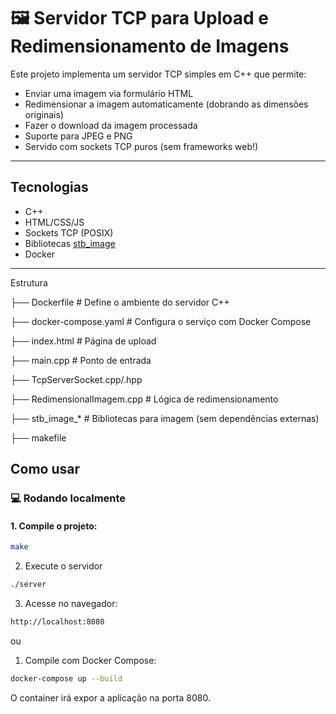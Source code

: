 # 🖼️ Servidor TCP para Upload e Redimensionamento de Imagens

Este projeto implementa um servidor TCP simples em C++ que permite:
- Enviar uma imagem via formulário HTML
- Redimensionar a imagem automaticamente (dobrando as dimensões originais)
- Fazer o download da imagem processada
- Suporte para JPEG e PNG
- Servido com sockets TCP puros (sem frameworks web!)

---

## Tecnologias

- C++
- HTML/CSS/JS
- Sockets TCP (POSIX)
- Bibliotecas [stb_image](https://github.com/nothings/stb)
- Docker

---
Estrutura

├── Dockerfile              # Define o ambiente do servidor C++

├── docker-compose.yaml     # Configura o serviço com Docker Compose

├── index.html              # Página de upload

├── main.cpp                # Ponto de entrada

├── TcpServerSocket.cpp/.hpp

├── RedimensionalImagem.cpp # Lógica de redimensionamento

├── stb_image_*             # Bibliotecas para imagem (sem dependências externas)

├── makefile

## Como usar

### 💻 Rodando localmente

#### 1. Compile o projeto:

```bash
make
```
2. Execute o servidor
```bash
./server
```
3. Acesse no navegador:
```bash
http://localhost:8080
```
ou 
1. Compile com Docker Compose:
```bash
docker-compose up --build
```
O container irá expor a aplicação na porta 8080.
